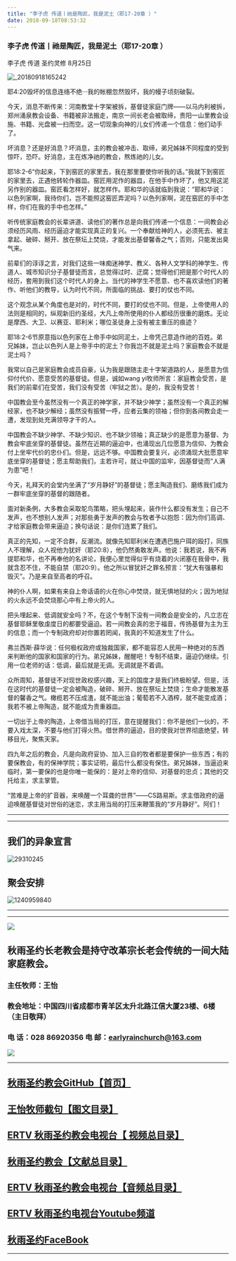 ```yaml
---
title: "李子虎 传道丨祂是陶匠，我是泥土（耶17-20章 ）"
date: 2018-09-18T08:53:32
---
```


### 李子虎 传道丨祂是陶匠，我是泥土（耶17-20章 ）

李子虎 传道  圣约灵修  8月25日

![_20180918165242](https://user-images.githubusercontent.com/37917810/45676021-59f22d00-bb63-11e8-8961-49abda8506f9.jpg)


耶4:20毁坏的信息连络不绝···我的帐棚忽然毁坏，我的幔子顷刻破裂。
 
今天，消息不断传来：河南教堂十字架被拆，基督徒家庭门牌——以马内利被拆，郑州涌泉教会设备、书籍被非法搬走，南京一间长老会被取缔，贵阳一山里教会设施、书籍、光盘被一扫而空。这一切现象向神的儿女们传递一个信息：他们动手了。
 
坏消息？还是好消息？坏消息，主的教会被冲击、取缔，弟兄姊妹不同程度的受到惊吓，恐吓。好消息，主在炼净祂的教会，熬炼祂的儿女。
 
耶18:2-6“你起来，下到窑匠的家里去，我在那里要使你听我的话。”我就下到窑匠的家里去，正遇他转轮作器皿。窑匠用泥作的器皿，在他手中作坏了，他又用这泥另作别的器皿。窑匠看怎样好，就怎样作。耶和华的话就临到我说：“耶和华说：以色列家啊，我待你们，岂不能照这窑匠弄泥吗？以色列家啊，泥在窑匠的手中怎样，你们在我的手中也怎样。”
 
听传统家庭教会的长辈讲道、读他们的著作总是向我们传递一个信息：一间教会必须经历风雨、经历逼迫才能实现真正的复兴。一个奉献给神的人，必须死去、被主拿起、破碎、掰开、放在祭坛上焚烧，才能发出基督馨香之气；否则，只能发出臭气来。
 
前辈们的谆谆之言，对我们这些一味痴迷神学、教义、各种人文学科的神学生、传道人、城市知识分子基督徒而言，总觉得过时、迂腐；觉得他们把是那个时代人的经历，套用到我们这个时代人的身上。当代的神学生不愿意、也不喜欢读他们的著作、听他们的教导，认为时代不同，所面临的挑战、要打的仗也不同。
 
这个观念从某个角度也是对的，时代不同，要打的仗也不同。但是，上帝使用人的法则是相同的，纵观新旧约圣经，大凡上帝所使用的仆人都经历很重的磨炼。无论是摩西、大卫、以赛亚、耶利米；哪位圣徒身上没有被主重压的痕迹？
 
耶18:2-6节原意指以色列家在上帝手中如同泥土，上帝凭己意造作祂的百姓。弟兄姊妹，岂止以色列人是上帝手中的泥土？你我岂不就是泥土吗？家庭教会不就是泥土吗？
 
我常以自己是家庭教会成员自豪，认为我是跟随主走十字架道路的人，是愿意为信仰付代价、愿意受苦的基督徒。但是，诚如wang yi牧师所言：家庭教会受苦，是我们的前辈们在受苦，我们没有受苦（牢狱之苦）。是的，我没有受苦！
 
中国教会至今虽然没有一个真正的神学家，并不缺少神学；虽然没有一个真正的解经家，也不缺少解经；虽然没有振臂一呼，应者云集的领袖；但你到各间教会走一遭，发现到处充满领导才干的人。
 
中国教会不缺少神学、不缺少知识、也不缺少领袖；真正缺少的是愿意为基督、为教会牢底坐穿的基督徒。虽然在近期的逼迫中，也涌现出几位愿意为信仰、为教会付上坐牢代价的忠仆们。但是，远远不够。中国教会要复兴，必须涌现大批愿意牢底坐穿的基督徒；愿主帮助我们，主若许可，就让中国的监牢，因基督徒而“人满为患”吧！
 
今天，礼拜天的会堂内坐满了“岁月静好”的基督徒；愿主陶造我们、磨练我们成为一群牢底坐穿的基督的跟随者。
 
面对新条例，大多教会采取鸵鸟策略，把头埋起来，装作什么都没有发生；自己不发声，也不想别人发声；对那些勇于发声的教会与牧者予以抱怨：因为你们高调、才给家庭教会带来逼迫；换句话说：是你们连累了我们。
 
真正的先知，一定不合群，反潮流。就像先知耶利米在遭遇巴施户珥的殴打，同族人不理解，众人视他为犹奸（耶20:8），他仍然勇敢发声。他说：我若说，我不再提耶和华，也不再奉他的名讲论，我便心里觉得似乎有烧着的火闭塞在我骨中，我就含忍不住，不能自禁（耶20:9）。他之所以冒犹奸之罪名预言：“犹大有强暴和毁灭”。乃是来自至高者的呼召。
 
神的仆人啊，如果有来自上帝话语的火在你心中焚烧，就无惧地狱的火；因为地狱的火永远不会焚烧那心中有上帝火的人。
 
把头埋起来、低调就安全吗？不，在这个专制下没有一间教会是安全的，凡立志在基督耶稣里敬虔度日的都要受逼迫。若一间教会真的忠于福音，传扬基督为主为王的信息；而一个专制政府却对你置若罔闻，我真的不知道发生了什么。
 
弗兰西斯·薛华说：任何极权政府或独裁国家，都不能容忍人民用一种绝对的东西来判断他的国家和国家的行为。弟兄姊妹，醒醒吧！专制不结束，逼迫仍继续。引用一位老师的话：低调，最后就是无调。无调就是不着调。
 
众所周知，基督徒不对现世政权感兴趣，天上的国度才是我们终极盼望。但是，活在这时代的基督徒一定会被陶造，破碎、掰开、放在祭坛上焚烧；生命才能散发基督的馨香之气。橄榄若不压成渣，就不能出油；葡萄若不入酒榨，就不能变成酒；我若不被上帝陶造，就不能成为贵重器皿。
 
一切出于上帝的陶造，上帝借当局的打压，意在提醒我们：你不是他们一伙的，不要入戏太深，不要与他们打得火热。借世界的逼迫，目的使我对世界彻底绝望，转移目光，聚焦天家。
 
四九年之后的教会，凡是向政府妥协、加入三自的牧者都是要保护一些东西；有的要保教会，有的保神学院；事实证明，最后什么都没有保住。弟兄姊妹，当逼迫来临时，第一要保的也是你唯一能保的：是对上帝的信仰、对基督的忠贞；其他的交托给主，求主掌管。
 
“苦难是上帝的扩音器，来唤醒一个耳聋的世界”——CS路易斯。求主借政府的逼迫唤醒基督徒对世俗的迷恋，求主用当局的打压来鞭策我的“岁月静好”。阿们！


------------------------------------------------------------------------------------------------------------
------------------------------------------------------------------------------------------------------------

## 我们的异象宣言


![29310245](https://user-images.githubusercontent.com/37917810/40770705-0e303450-64ee-11e8-8a68-01700194500a.jpg)


## 聚会安排 


![1240959840](https://user-images.githubusercontent.com/37917810/40770738-27f07d3c-64ee-11e8-960f-42a2758933a3.jpg)


------------------------------------------------------------------------------------------------------------
------------------------------------------------------------------------------------------------------------
<img src="http://ww1.sinaimg.cn/large/00763B6bgy1fpvojilplcj308008074j.jpg"/>



## 秋雨圣约长老教会是持守改革宗长老会传统的一间大陆家庭教会。 

###  主任牧师：王怡 
###  教会地址：中国四川省成都市青羊区太升北路江信大厦23楼、6楼（主日敬拜）
###  电        话：028 86920356           电        邮：earlyrainchurch@163.com
<img src="http://ww1.sinaimg.cn/large/00763B6bly1fq11ea2huhg304201qgm0.gif"/>


------------------------------------------------------------------------------------------------------------

## [秋雨圣约教会GitHub【首页】](https://github.com/chengduqiuyu/-/issues)

## [王怡牧师截句【图文目录】](https://github.com/chengduqiuyu/-/issues/31)

## [ERTV 秋雨圣约教会电视台【 视频总目录】](https://github.com/chengduqiuyu/-/issues/16)

## [秋雨圣约教会【文献总目录】](https://github.com/chengduqiuyu/-/issues/15)

## [ERTV 秋雨圣约教会电视台【音频总目录】](https://github.com/chengduqiuyu/-/issues/13)

##  [ERTV 秋雨圣约电视台Youtube频道](https://www.youtube.com/channel/UCn7IF7YEKrgKi0LaCsX8YCg/about)

## [秋雨圣约FaceBook](https://www.facebook.com/church.earlyraincovenant)
------------------------------------------------------------------------------------------------------------


